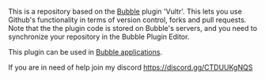 This is a repository based on the [Bubble](https://bubble.io) plugin 'Vultr'. This lets you use Github's functionality in terms of version control, forks and pull requests. Note that the the plugin code is stored on Bubble's servers, and you need to synchronize your repository in the Bubble Plugin Editor. 

 This plugin can be used in [Bubble applications](https://bubble.io).

If you are in need of help join my discord https://discord.gg/CTDUUKgNQS
